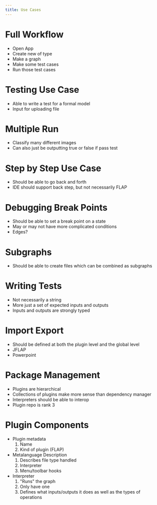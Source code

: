 ```yaml
---
title: Use Cases
---
```

# Full Workflow

- Open App
- Create new of type
- Make a graph
- Make some test cases
- Run those test cases

# Testing Use Case

- Able to write a test for a formal model
- Input for uploading file

# Multiple Run

- Classify many different images
- Can also just be outputting true or false if pass test

# Step by Step Use Case

- Should be able to go back and forth
- IDE should support back step, but not necessarily FLAP

# Debugging Break Points

- Should be able to set a break point on a state
- May or may not have more complicated conditions
- Edges?

# Subgraphs

- Should be able to create files which can be combined as subgraphs

# Writing Tests

- Not necessarily a string
- More just a set of expected inputs and outputs
- Inputs and outputs are strongly typed

# Import Export

- Should be defined at both the plugin level and the global level
- JFLAP
- Powerpoint

# Package Management

- Plugins are hierarchical
- Collections of plugins make more sense than dependency manager
- Interpreters should be able to interop
- Plugin repo is rank 3

# Plugin Components

- Plugin metadata
    1. Name
    2. Kind of plugin (FLAP)
- Metalanguage Description
    1. Describes file type handled
    2. Interpreter
    3. Menu/toolbar hooks
- Interpreter
    1. "Runs" the graph
    2. Only have one
    3. Defines what inputs/outputs it does as well as the types of operations